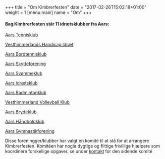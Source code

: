 +++
title = "Om Kimbrerfesten"
date = "2017-02-26T15:02:18+01:00"
weight = 1
[menu.main]
name = "Om"
+++

#### Bag Kimbrerfesten står 11 idrætsklubber fra Aars:

[Aars Tennisklub](http://www.aarstennisklub.dk/)

[Vesthimmerlands Handicap Idræt](http://foreningsportalen.vesthimmerland.dk/side.asp?wkid=9958&side=2&debtorinfoid=158)

[Aars Bordtennisklub](http://foreningsportalen.vesthimmerland.dk/side.asp?wkid=9958&side=2&debtorinfoid=10)

[Aars Skytteforening](http://foreningsportalen.vesthimmerland.dk/side.asp?wkid=9958&side=2&debtorinfoid=24)

[Aars Svømmeklub](http://aars-svommeklub.dk)

[Aars Idrætsklub](http://www.aarsik.dk/)

[Aars Badmintonklub](http://www.aarsbadmintonklub.dk)

[Vesthimmerland Volleyball Klub](http://www.vesthimmerlands-vk.klub-modul.dk)

[Aars Brydeklub](http://www.aars-brydeklub.dk/)

[Aars Håndboldklub](http://www.aarshk.dk/)

[Aars Gymnastikforening](http://aarsgymnastikforening.dk)

Disse foreningger/klubber har valgt en komité til at stå for at arrangere Kimbrerfesten. Komitéen har nogle dygtige og flittige frivillige hjælpere som koordinere forskellige opgaver. se under [kontakt](http://localhost:1313/hugo/public/contact/) for den sidende komité